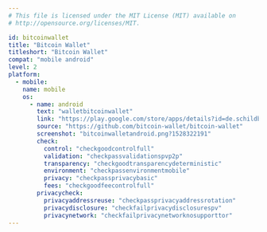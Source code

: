 ```yaml
---
# This file is licensed under the MIT License (MIT) available on
# http://opensource.org/licenses/MIT.

id: bitcoinwallet
title: "Bitcoin Wallet"
titleshort: "Bitcoin Wallet"
compat: "mobile android"
level: 2
platform:
  - mobile:
    name: mobile
    os:
      - name: android
        text: "walletbitcoinwallet"
        link: "https://play.google.com/store/apps/details?id=de.schildbach.wallet"
        source: "https://github.com/bitcoin-wallet/bitcoin-wallet"
        screenshot: "bitcoinwalletandroid.png?1528322191"
        check:
          control: "checkgoodcontrolfull"
          validation: "checkpassvalidationspvp2p"
          transparency: "checkgoodtransparencydeterministic"
          environment: "checkpassenvironmentmobile"
          privacy: "checkpassprivacybasic"
          fees: "checkgoodfeecontrolfull"
        privacycheck:
          privacyaddressreuse: "checkpassprivacyaddressrotation"
          privacydisclosure: "checkfailprivacydisclosurespv"
          privacynetwork: "checkfailprivacynetworknosupporttor"
---
```

